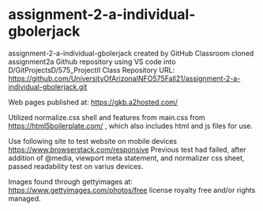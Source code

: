 # assignment-2-a-individual-gbolerjack
assignment-2-a-individual-gbolerjack created by GitHub Classroom
cloned assignment2a Github repository using VS code into D/GitProjectsD/575_ProjectII
Class Repository URL: 
https://github.com/UniversityOfArizonaINFO575Fall21/assignment-2-a-individual-gbolerjack.git

Web pages published at: 
https://gkb.a2hosted.com/

Utilized normalize.css shell and features from main.css from
https://html5boilerplate.com/ , which also includes html and 
js files for use.

Use following site to test website on mobile devices
https://www.browserstack.com/responsive
Previous test had failed, after addition of @media, viewport meta statement, and normalizer css sheet, passed readability test on varius devices. 

Images found through gettyimages at: 
https://www.gettyimages.com/photos/free
license royalty free and/or rights managed.
